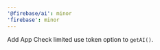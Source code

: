 ```yaml
---
'@firebase/ai': minor
'firebase': minor
---
```


Add App Check limited use token option to `getAI()`.
